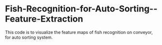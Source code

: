# Fish-Recognition-for-Auto-Sorting--Feature-Extraction
This code is to visualize the feature maps of fish recognition on conveyor, for auto sorting system.

